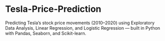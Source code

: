 # Tesla-Price-Prediction
Predicting Tesla’s stock price movements (2010–2020) using Exploratory Data Analysis, Linear Regression, and Logistic Regression — built in Python with Pandas, Seaborn, and Scikit-learn.

